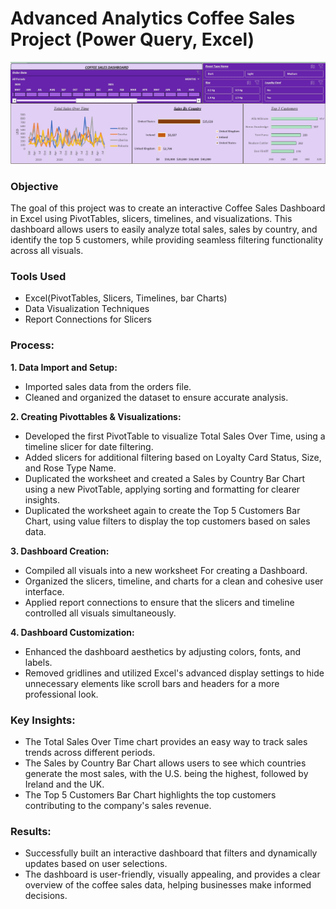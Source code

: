 # Advanced Analytics Coffee Sales Project (Power Query, Excel)
![Coffee Sales Dashboard](https://github.com/GauravBharti09/Advanced_Analytics_Project_Coffee_Sales/blob/main/Coffee%20Sales%20Dashboard.jpg)
### Objective
The goal of this project was to create an interactive Coffee Sales Dashboard in Excel using PivotTables, slicers, timelines, and visualizations.  This dashboard allows users to easily analyze total sales, sales by country, and identify the top 5 customers, while providing seamless filtering functionality across all visuals.

### Tools Used

* Excel(PivotTables, Slicers, Timelines, bar Charts)
* Data Visualization Techniques
* Report Connections for Slicers

### Process:
**1. Data Import and Setup:**
   * Imported sales data from the orders file.
   * Cleaned and organized the dataset to ensure accurate analysis.

**2. Creating Pivottables & Visualizations:**
   * Developed the first PivotTable to visualize Total Sales Over Time, using a timeline slicer for date filtering.
   * Added slicers for additional filtering based on Loyalty Card Status, Size, and Rose Type Name.
   * Duplicated the worksheet and created a Sales by Country Bar Chart using a new PivotTable, applying sorting and formatting for clearer insights.
   * Duplicated the worksheet again to create the Top 5 Customers Bar Chart, using value filters to display the top customers based on sales data.

**3. Dashboard Creation:**

* Compiled all visuals into a new worksheet For creating a Dashboard.
* Organized the slicers, timeline, and charts for a clean and cohesive user interface.
* Applied report connections to ensure that the slicers and timeline controlled all visuals simultaneously.

**4. Dashboard Customization:**

* Enhanced the dashboard aesthetics by adjusting colors, fonts, and labels.
* Removed gridlines and utilized Excel's advanced display settings to hide unnecessary elements like scroll bars and headers for a more professional look.

### Key Insights:

* The Total Sales Over Time chart provides an easy way to track sales trends across different periods.
* The Sales by Country Bar Chart allows users to see which countries generate the most sales, with the U.S. being the highest, followed by Ireland and the UK.
* The Top 5 Customers Bar Chart highlights the top customers contributing to the company's sales revenue.

### Results:

* Successfully built an interactive dashboard that filters and dynamically updates based on user selections.
* The dashboard is user-friendly, visually appealing, and provides a clear overview of the coffee sales data, helping businesses make informed decisions.

